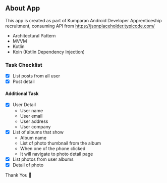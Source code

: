 ## About App

This app is created as part of Kumparan Android Developer Apprenticeship recruitment, consuming API from https://jsonplaceholder.typicode.com/
- Architectural Pattern
- MVVM
- Kotlin
- Koin (Kotlin Dependency Injection)

### Task Checklist

- [X] List posts from all user
- [x] Post detail

#### Additional Task
- [x] User Detail
    - User name
    - User email
    - User address
    - User company
- [X] List of albums that show
    - Album name
    - List of photo thumbnail from the album
    - When one of the phone clicked
    - It will navigate to photo detail page
- [x] List photos from user albums
- [X] Detail of photo

Thank You 🙏
